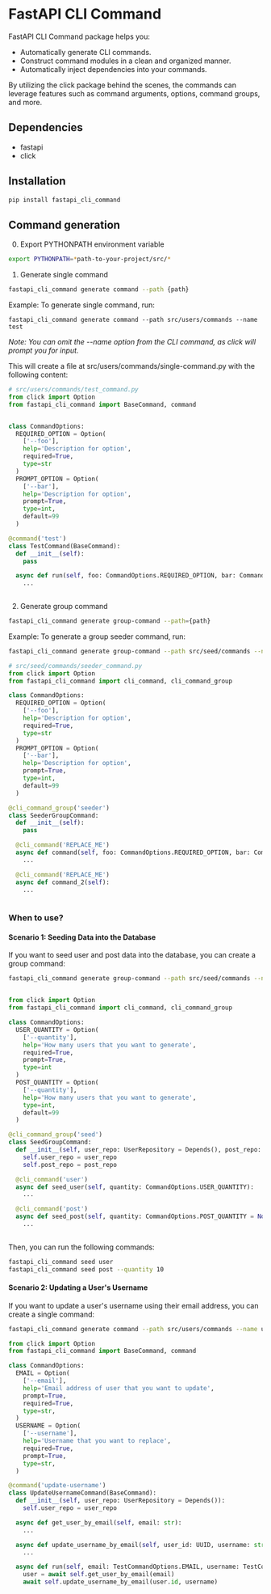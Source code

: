 # FastAPI CLI Command

FastAPI CLI Command package helps you:

- Automatically generate CLI commands.
- Construct command modules in a clean and organized manner.
- Automatically inject dependencies into your commands.

By utilizing the click package behind the scenes, the commands can leverage features such as command arguments, options, command groups, and more.

## Dependencies

- fastapi
- click


## Installation
```bash
pip install fastapi_cli_command
```

## Command generation

0. Export PYTHONPATH environment variable

```bash
export PYTHONPATH=*path-to-your-project/src/*
```

1. Generate single command

```bash
fastapi_cli_command generate command --path {path}
```

Example:
To generate single command, run:

```
fastapi_cli_command generate command --path src/users/commands --name test
```

*Note: You can omit the --name option from the CLI command, as click will prompt you for input.*

This will create a file at src/users/commands/single-command.py with the following content:

```python
# src/users/commands/test_command.py
from click import Option
from fastapi_cli_command import BaseCommand, command


class CommandOptions:
  REQUIRED_OPTION = Option(
    ['--foo'],
    help='Description for option',
    required=True,
    type=str
  )
  PROMPT_OPTION = Option(
    ['--bar'],
    help='Description for option',
    prompt=True,
    type=int,
    default=99
  )

@command('test')
class TestCommand(BaseCommand):
  def __init__(self):
    pass

  async def run(self, foo: CommandOptions.REQUIRED_OPTION, bar: CommandOptions.PROMPT_OPTION):
    ...
    
```

2. Generate group command

```bash
fastapi_cli_command generate group-command --path={path}
```

Example:
To generate a group seeder command, run:

```bash
fastapi_cli_command generate group-command --path src/seed/commands --name seeder
```

```python
# src/seed/commands/seeder_command.py
from click import Option
from fastapi_cli_command import cli_command, cli_command_group

class CommandOptions:
  REQUIRED_OPTION = Option(
    ['--foo'],
    help='Description for option',
    required=True,
    type=str
  )
  PROMPT_OPTION = Option(
    ['--bar'],
    help='Description for option',
    prompt=True,
    type=int,
    default=99
  )

@cli_command_group('seeder')
class SeederGroupCommand:
  def __init__(self):
    pass

  @cli_command('REPLACE_ME')
  async def command(self, foo: CommandOptions.REQUIRED_OPTION, bar: CommandOptions.PROMPT_OPTION):
    ...

  @cli_command('REPLACE_ME')
  async def command_2(self):
    ...
    
```

### When to use?

#### Scenario 1: Seeding Data into the Database
If you want to seed user and post data into the database, you can create a group command:

```bash
fastapi_cli_command generate group-command --path src/seed/commands --name seed
```

```python

from click import Option
from fastapi_cli_command import cli_command, cli_command_group

class CommandOptions:
  USER_QUANTITY = Option(
    ['--quantity'],
    help='How many users that you want to generate',
    required=True,
    prompt=True,
    type=int
  )
  POST_QUANTITY = Option(
    ['--quantity'],
    help='How many users that you want to generate',
    type=int,
    default=99
  )

@cli_command_group('seed')
class SeedGroupCommand:
  def __init__(self, user_repo: UserRepository = Depends(), post_repo: PostRepository = Depends()):
    self.user_repo = user_repo
    self.post_repo = post_repo

  @cli_command('user')
  async def seed_user(self, quantity: CommandOptions.USER_QUANTITY):
    ...

  @cli_command('post')
  async def seed_post(self, quantity: CommandOptions.POST_QUANTITY = None):
    ...
    
```

Then, you can run the following commands:

```bash
fastapi_cli_command seed user
fastapi_cli_command seed post --quantity 10
```


#### Scenario 2: Updating a User's Username
If you want to update a user's username using their email address, you can create a single command:

```bash
fastapi_cli_command generate command --path src/users/commands --name update-username
```

```python
from click import Option
from fastapi_cli_command import BaseCommand, command

class CommandOptions:
  EMAIL = Option(
    ['--email'],
    help='Email address of user that you want to update',
    prompt=True,
    required=True,
    type=str,
  )
  USERNAME = Option(
    ['--username'],
    help='Username that you want to replace',
    required=True,
    prompt=True,
    type=str,
  )

@command('update-username')
class UpdateUsernameCommand(BaseCommand):
  def __init__(self, user_repo: UserRepository = Depends()):
    self.user_repo = user_repo

  async def get_user_by_email(self, email: str):
    ...

  async def update_username_by_email(self, user_id: UUID, username: str):
    ...

  async def run(self, email: TestCommandOptions.EMAIL, username: TestCommandOptions.USERNAME):
    user = await self.get_user_by_email(email)
    await self.update_username_by_email(user.id, username)

```
